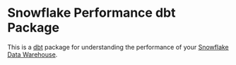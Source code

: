 # Snowflake Performance dbt Package

This is a [dbt](http://getdbt.com) package for understanding the performance of your [Snowflake Data Warehouse](https://www.snowflake.com).